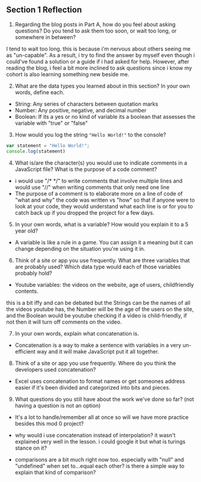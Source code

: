 ## Section 1 Reflection

1. Regarding the blog posts in Part A, how do you feel about asking questions? Do you tend to ask them too soon, or wait too long, or somewhere in between?

I tend to wait too long. this is because i'm nervous about others seeing me as "un-capable". As a result, i try to find the answer by myself even though i could've found a solution or a guide if i had asked for help. However, after reading the blog, i feel a bit more inclined to ask questions since i know my cohort is also learning something new beside me.

2. What are the data types you learned about in this section? In your own words, define each.

- String: Any series of characters between quotation marks
- Number: Any positive, negative, and decimal number
- Boolean: If its a yes or no kind of variable its a boolean that assesses the variable with "true" or "false"

3. How would you log the string `"Hello World!"` to the console?

```JavaScript
var statement = "Hello World!";
console.log(statement)
```

4. What is/are the character(s) you would use to indicate comments in a JavaScript file? What is the purpose of a code comment?

- i would use "/* */" to write comments that involve multiple lines and would use "//" when writing comments that only need one line
- The purpose of a comment is to elaborate more on a line of code of "what and why" the code was written vs "how" so that if anyone were to look at your code, they would understand what each line is or for you to catch back up if you dropped the project for a few days.

5. In your own words, what is a variable? How would you explain it to a 5 year old?

- A variable is like a rule in a game. You can assign it a meaning but it can change depending on the situation you're using it in.

6. Think of a site or app you use frequently. What are three variables that are probably used? Which data type would each of those variables probably hold?

- Youtube variables: the videos on the website, age of users, childfriendly contents.

this is a bit iffy and can be debated but the Strings can be the names of all the videos youtube has, the Number will be the age of the users on the site, and the Boolean would be youtube checking if a video is child-friendly, if not then it will turn off comments on the video.

7. In your own words, explain what concatenation is.

- Concatenation is a way to make a sentence with variables in a very un-efficient way and it will make JavaScript put it all together.

8. Think of a site or app you use frequently. Where do you think the developers used concatenation?

- Excel uses concatenation to format names or get someones address easier if it's been divided and categorized into bits and pieces.

9. What questions do you still have about the work we've done so far? (not having a question is not an option)

- It's a lot to handle/remember all at once so will we have more practice besides this mod 0 project?

- why would i use concatenation instead of interpolation? it wasn't explained very well in the lesson. i could google it but what is turings stance on it?

- comparisons are a bit much right now too. especially with "null" and "undefined" when set to...equal each other? is there a simple way to explain that kind of comparison?
